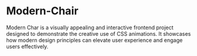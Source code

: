 # Modern-Chair
Modern Char is a visually appealing and interactive frontend project designed to demonstrate the creative use of CSS animations. It showcases how modern design principles can elevate user experience and engage users effectively.
